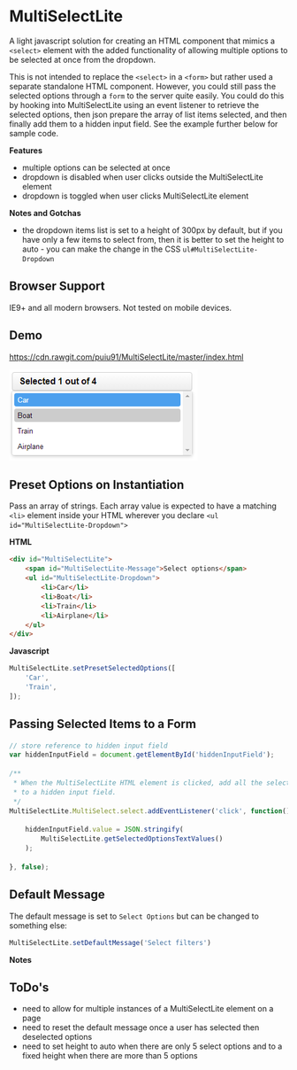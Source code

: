 # MultiSelectLite
A light javascript solution for creating an HTML component that mimics a ```<select>``` element with the added functionality of allowing multiple options to be selected at once from the dropdown.

This is not intended to replace the ```<select>``` in a ```<form>``` but rather used a separate standalone HTML component. However, you could still pass the selected options through a ```form``` to the server quite easily. You could do this by hooking into MultiSelectLite using an event listener to retrieve the selected options, then json prepare the array of list items selected, 
and then finally add them to a hidden input field. See the example further below for sample code.

**Features**
* multiple options can be selected at once
* dropdown is disabled when user clicks outside the MultiSelectLite element
* dropdown is toggled when user clicks MultiSelectLite element

**Notes and Gotchas**
* the dropdown items list is set to a height of 300px by default, but if you have only a few items to select from, then it is better to set the height to auto - you can make the change in the CSS ```ul#MultiSelectLite-Dropdown ```

## Browser Support
IE9+ and all modern browsers. Not tested on mobile devices.

## Demo ##

https://cdn.rawgit.com/puiu91/MultiSelectLite/master/index.html

![Image of MultiSelectLite](https://raw.githubusercontent.com/puiu91/MultiSelectLite/master/demo.png)

## Preset Options on Instantiation

Pass an array of strings. Each array value is expected to have a matching ```<li>``` element inside your HTML wherever you declare ```<ul id="MultiSelectLite-Dropdown">```

**HTML**
```html
<div id="MultiSelectLite">
    <span id="MultiSelectLite-Message">Select options</span>
    <ul id="MultiSelectLite-Dropdown">
        <li>Car</li>
        <li>Boat</li>
        <li>Train</li>
        <li>Airplane</li>
    </ul>
</div>
```

**Javascript**
```javascript
MultiSelectLite.setPresetSelectedOptions([
    'Car',
    'Train',
]);
```

## Passing Selected Items to a Form  ##

```javascript
// store reference to hidden input field
var hiddenInputField = document.getElementById('hiddenInputField');

/**
 * When the MultiSelectLite HTML element is clicked, add all the selected options
 * to a hidden input field.
 */
MultiSelectLite.MultiSelect.select.addEventListener('click', function() {

    hiddenInputField.value = JSON.stringify( 
        MultiSelectLite.getSelectedOptionsTextValues() 
    );
    
}, false);
```    

## Default Message

The default message is set to ```Select Options``` but can be changed to something else:


```javascript
MultiSelectLite.setDefaultMessage('Select filters')
```

**Notes**


## ToDo's
* need to allow for multiple instances of a MultiSelectLite element on a page
* need to reset the default message once a user has selected then deselected options
* need to set height to auto when there are only 5 select options and to a fixed height when there are more than 5 options